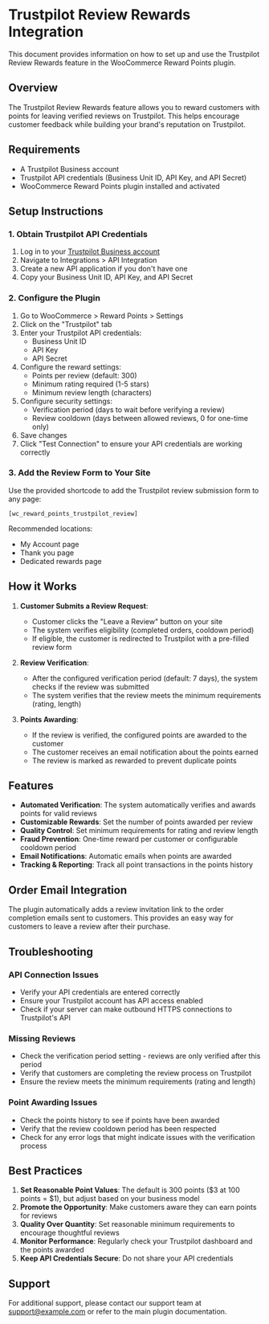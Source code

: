 # Trustpilot Review Rewards Integration

This document provides information on how to set up and use the Trustpilot Review Rewards feature in the WooCommerce Reward Points plugin.

## Overview

The Trustpilot Review Rewards feature allows you to reward customers with points for leaving verified reviews on Trustpilot. This helps encourage customer feedback while building your brand's reputation on Trustpilot.

## Requirements

- A Trustpilot Business account
- Trustpilot API credentials (Business Unit ID, API Key, and API Secret)
- WooCommerce Reward Points plugin installed and activated

## Setup Instructions

### 1. Obtain Trustpilot API Credentials

1. Log in to your [Trustpilot Business account](https://businessapp.trustpilot.com/)
2. Navigate to Integrations > API Integration
3. Create a new API application if you don't have one
4. Copy your Business Unit ID, API Key, and API Secret

### 2. Configure the Plugin

1. Go to WooCommerce > Reward Points > Settings
2. Click on the "Trustpilot" tab
3. Enter your Trustpilot API credentials:
   - Business Unit ID
   - API Key
   - API Secret
4. Configure the reward settings:
   - Points per review (default: 300)
   - Minimum rating required (1-5 stars)
   - Minimum review length (characters)
5. Configure security settings:
   - Verification period (days to wait before verifying a review)
   - Review cooldown (days between allowed reviews, 0 for one-time only)
6. Save changes
7. Click "Test Connection" to ensure your API credentials are working correctly

### 3. Add the Review Form to Your Site

Use the provided shortcode to add the Trustpilot review submission form to any page:

```
[wc_reward_points_trustpilot_review]
```

Recommended locations:
- My Account page
- Thank you page
- Dedicated rewards page

## How it Works

1. **Customer Submits a Review Request**:
   - Customer clicks the "Leave a Review" button on your site
   - The system verifies eligibility (completed orders, cooldown period)
   - If eligible, the customer is redirected to Trustpilot with a pre-filled review form

2. **Review Verification**:
   - After the configured verification period (default: 7 days), the system checks if the review was submitted
   - The system verifies that the review meets the minimum requirements (rating, length)

3. **Points Awarding**:
   - If the review is verified, the configured points are awarded to the customer
   - The customer receives an email notification about the points earned
   - The review is marked as rewarded to prevent duplicate points

## Features

- **Automated Verification**: The system automatically verifies and awards points for valid reviews
- **Customizable Rewards**: Set the number of points awarded per review
- **Quality Control**: Set minimum requirements for rating and review length
- **Fraud Prevention**: One-time reward per customer or configurable cooldown period
- **Email Notifications**: Automatic emails when points are awarded
- **Tracking & Reporting**: Track all point transactions in the points history

## Order Email Integration

The plugin automatically adds a review invitation link to the order completion emails sent to customers. This provides an easy way for customers to leave a review after their purchase.

## Troubleshooting

### API Connection Issues

- Verify your API credentials are entered correctly
- Ensure your Trustpilot account has API access enabled
- Check if your server can make outbound HTTPS connections to Trustpilot's API

### Missing Reviews

- Check the verification period setting - reviews are only verified after this period
- Verify that customers are completing the review process on Trustpilot
- Ensure the review meets the minimum requirements (rating and length)

### Point Awarding Issues

- Check the points history to see if points have been awarded
- Verify that the review cooldown period has been respected
- Check for any error logs that might indicate issues with the verification process

## Best Practices

1. **Set Reasonable Point Values**: The default is 300 points ($3 at 100 points = $1), but adjust based on your business model
2. **Promote the Opportunity**: Make customers aware they can earn points for reviews
3. **Quality Over Quantity**: Set reasonable minimum requirements to encourage thoughtful reviews
4. **Monitor Performance**: Regularly check your Trustpilot dashboard and the points awarded
5. **Keep API Credentials Secure**: Do not share your API credentials

## Support

For additional support, please contact our support team at support@example.com or refer to the main plugin documentation. 